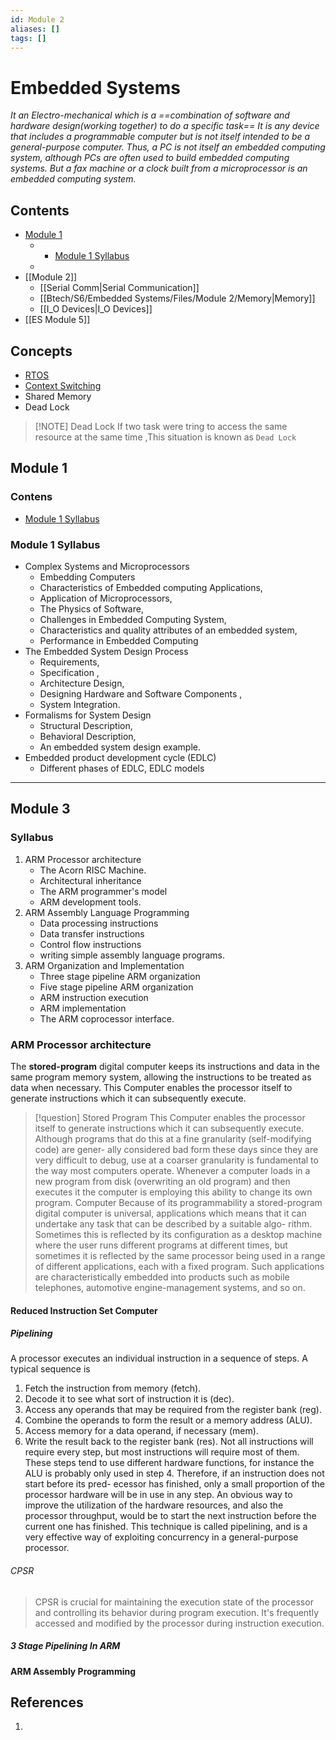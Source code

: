 ```yaml
---
id: Module 2
aliases: []
tags: []
---
```

# Embedded Systems

*It an Electro-mechanical which is a ==combination of software and hardware design(working together) to do a specific task==*
*It is any device that includes a programmable computer but is not itself intended to be a general-purpose computer. Thus, a PC is not itself an embedded computing system, although PCs are often used to build embedded computing systems. But a fax machine or a clock built from a microprocessor is an embedded computing system.*



## Contents
- [Module 1](Embedded%20Systems.md#Module%201)
	- - [Module 1 Syllabus](Embedded%20Systems.md#Module%201%20Syllabus)
	- 
- [[Module 2]]
	- [[Serial Comm|Serial Communication]]
	- [[Btech/S6/Embedded Systems/Files/Module 2/Memory|Memory]]
	- [[I_O Devices|I_O Devices]]
- [[ES Module 5]]
## Concepts
- [RTOS](RTOS.md)
- [Context Switching]()
- Shared Memory
- Dead Lock

> [!NOTE] Dead Lock
> If two task were tring to access the same resource at the same time ,This situation is known as `Dead Lock` 


## Module 1
### Contens
- [Module 1 Syllabus](Embedded%20Systems.md#Module%201%20Syllabus)

### Module 1 Syllabus 
- Complex Systems and Microprocessors
	- Embedding Computers
	- Characteristics of Embedded computing Applications,
	- Application of Microprocessors,
	- The Physics of Software,
	- Challenges in Embedded Computing System,
	- Characteristics and quality attributes of an embedded system,
	- Performance in Embedded Computing
- The Embedded System Design Process
	- Requirements,
	- Specification ,
	- Architecture Design,
	- Designing Hardware and Software Components ,
	- System Integration.
- Formalisms for System Design
	- Structural Description,
	- Behavioral Description,
	- An embedded system design example.
- Embedded product development cycle (EDLC)
	- Different phases of EDLC, EDLC models
---

## Module 3

### Syllabus
1. ARM Processor architecture
	- The Acorn RISC Machine.
	- Architectural inheritance
	- The ARM programmer's model
	- ARM development tools.
2. ARM Assembly Language Programming
	-  Data processing instructions
	- Data transfer instructions
	- Control flow instructions
	- writing simple assembly language programs.
3. ARM Organization and Implementation
	- Three stage pipeline ARM organization
	- Five stage pipeline ARM organization
	- ARM instruction execution
	- ARM implementation
	- The ARM coprocessor interface. 
### ARM Processor architecture
The **stored-program** digital computer keeps its instructions and data in the same program memory system, allowing the instructions to be treated as data when necessary. This Computer enables the processor itself to generate instructions which it can subsequently execute.

> [!question] Stored Program
> This 
Computer enables the processor itself to generate instructions which it can subsequently execute. 
Although programs that do this at a fine granularity (self-modifying code) are gener-
ally considered bad form these days since they are very difficult to debug, use at a 
coarser granularity is fundamental to the way most computers operate. Whenever a 
computer loads in a new program from disk (overwriting an old program) and then 
executes it the computer is employing this ability to change its own program. 
Computer Because of its programmability a stored-program digital computer is universal,
applications which means that it can undertake any task that can be described by a suitable algo-
rithm. Sometimes this is reflected by its configuration as a desktop machine where 
the user runs different programs at different times, but sometimes it is reflected by 
the same processor being used in a range of different applications, each with a fixed 
program. Such applications are characteristically embedded into products such as 
mobile telephones, automotive engine-management systems, and so on.

#### Reduced Instruction Set Computer



##### Pipelining

A processor executes an individual instruction in a sequence of steps. A typical sequence is
1. Fetch the instruction from memory (fetch). 
2. Decode it to see what sort of instruction it is (dec). 
3. Access any operands that may be required from the register bank (reg). 
4. Combine the operands to form the result or a memory address (ALU). 
5. Access memory for a data operand, if necessary (mem). 
6. Write the result back to the register bank (res). 
Not all instructions will require every step, but most instructions will require most 
of them. These steps tend to use different hardware functions, for instance the ALU is 
probably only used in step 4. Therefore, if an instruction does not start before its pred-
ecessor has finished, only a small proportion of the processor hardware will be in use 
in any step.
An obvious way to improve the utilization of the hardware resources, and also the 
processor throughput, would be to start the next instruction before the current one has 
finished. This technique is called pipelining, and is a very effective way of exploiting 
concurrency in a general-purpose processor.

###### CPSR
>CPSR is crucial for maintaining the execution state of the processor and controlling its behavior during program execution. It's frequently accessed and modified by the processor during instruction execution.


##### 3 Stage Pipelining In ARM


#### ARM Assembly Programming







## References
1. 
